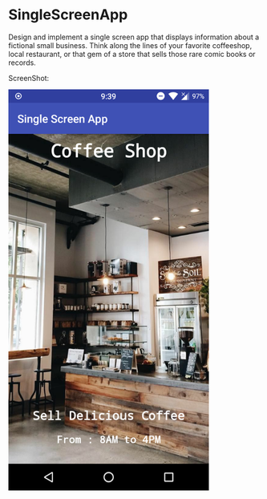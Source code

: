 # SingleScreenApp
Design and implement a single screen app that displays information about a fictional small business. Think along the lines of your favorite coffeeshop, local restaurant, or that gem of a store that sells those rare comic books or records.



ScreenShot:

<img src="https://github.com/rizalzaenal/SingleScreenApp/blob/master/45464378-8ad4fb00-b73a-11e8-84f7-38f771e8f3d2.png" width="400" height="800">
